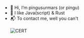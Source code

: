 - 👋 Hi, I’m pingusurmars (or pingu)
- 👀 I like Java(script) & Rust
- 📬 To contact me, well you can't</br></br>
![CERT](https://img.shields.io/badge/certified%20penguin-yes-yellow)

